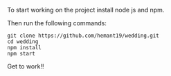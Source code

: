 <p>To start working on the project install node js and npm.</p>

Then run the following commands:

```shell
git clone https://github.com/hemant19/wedding.git
cd wedding
npm install
npm start
```

Get to work!!